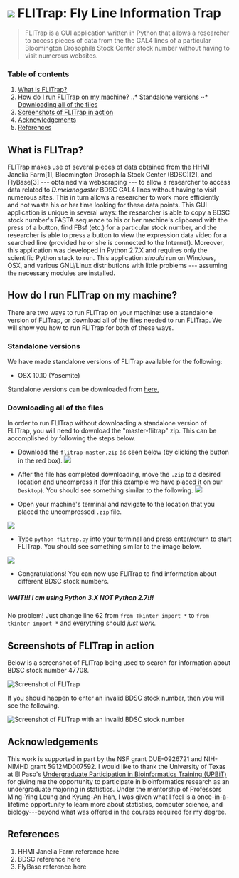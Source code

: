 # ![](http://i.imgur.com/RcRWvzE.jpg) FLITrap: Fly Line Information Trap

> FLITrap is a GUI application written in Python that allows a researcher to access pieces of data from the the GAL4 lines of a particular Bloomington Drosophila Stock Center stock number without having to visit numerous websites.

### Table of contents
1. [What is FLITrap?](https://github.com/raford/flitrap#what-is-flitrap)
2. [How do I run FLITrap on my machine?](https://github.com/raford/flitrap#how-do-i-run-flytrap-on-my-machine)
..* [Standalone versions](https://github.com/raford/flitrap#standalone-versions)
⋅⋅* [Downloading all of the files](https://github.com/raford/flitrap#downloading-all-of-the-files)
3. [Screenshots of FLITrap in action](https://github.com/raford/flitrap#screenshots-of-flitrap-in-action)
4. [Acknowledgements](https://github.com/raford/flitrap#acknowledgements)
5. [References](https://github.com/raford/flitrap#references)


## What is FLITrap?
FLITrap makes use of several pieces of data obtained from the HHMI Janelia Farm[1], Bloomington Drosophila Stock Center (BDSC)[2], and FlyBase[3] --- obtained via webscraping --- to allow a researcher to access data related to _D.melanogaster_ BDSC GAL4 lines without having to visit numerous sites. This in turn allows a researcher to work more efficiently and not waste his or her time looking for these data points. This GUI application is unique in several ways: the researcher is able to copy a BDSC stock number's FASTA sequence to his or her machine's clipboard with the press of a button, find FBsf (etc.) for a particular stock number, and the researcher is able to press a button to view the expression data video for a searched line (provided he or she is connected to the Internet). Moreover, this application was developed in Python 2.7.X and requires only the scientific Python stack to run. This application _should_ run on Windows, OSX, and various GNU/Linux distributions with little problems --- assuming the necessary modules are installed.


## How do I run FLITrap on my machine?
There are two ways to run FLITrap on your machine: use a standalone version of FLITrap, or download all of the files needed to run FLITrap. We will show you how to run FLITrap for both of these ways.

### Standalone versions
We have made standalone versions of FLITrap available for the following:
* OSX 10.10 (Yosemite)

Standalone versions can be downloaded from [here.](https://www.dropbox.com/sh/zkm6gbizss5pf1u/AAC5nJ-rn-YrjmJE0s3dLsyca?dl=0)


### Downloading all of the files
In order to run FLITrap without downloading a standalone version of FLITrap, you will need to download the "master-flitrap" zip. This can be accomplished by following the steps below. 

* Download the `flitrap-master.zip` as seen below (by clicking the button in the red box).
![](http://i.imgur.com/gyrclLg.png)

* After the file has completed downloading, move the `.zip` to a desired location and uncompress it (for this example we have placed it on our `Desktop`). You should see something similar to the following.
![](http://i.imgur.com/RhGR02H.png)

* Open your machine's terminal and navigate to the location that you placed the uncompressed `.zip` file.

![](http://i.imgur.com/Dabhj7M.png)

* Type `python flitrap.py` into your terminal and press enter/return to start FLITrap. You should see something similar to the image below.

![](http://i.imgur.com/iDhFAcx.png)

* Congratulations! You can now use FLITrap to find information about different BDSC stock numbers.

##### WAIT!!! I am using Python 3.X NOT Python 2.7!!!
No problem! Just change line 62 from `from Tkinter import *` to `from tkinter import *` and everything should _just work._

## Screenshots of FLITrap in action
Below is a screenshot of FLITrap being used to search for information about BDSC stock number 47708.

![](http://i.imgur.com/GOoeEBx.png "Screenshot of FLITrap")

If you should happen to enter an invalid BDSC stock number, then you will see the following.

![](http://i.imgur.com/ihN6pNd.png "Screenshot of FLITrap with an invalid BDSC stock number")

## Acknowledgements
This work is supported in part by the NSF grant DUE-0926721 and NIH-NIMHD grant 5G12MD007592. I would like to thank the University of Texas at El Paso's [Undergraduate Participation in Bioinformatics Training (UPBiT)](http://www.bioinformatics.utep.edu/UPBiT/index.php) for giving me the opportunity to participate in bioinformatics research as an undergraduate majoring in statistics. Under the mentorship of Professors Ming-Ying Leung and Kyung-An Han, I was given what I feel is a once-in-a-lifetime opportunity to learn more about statistics, computer science, and biology---beyond what was offered in the courses required for my degree.

## References
1. HHMI Janelia Farm reference here
2. BDSC reference here
3. FlyBase reference here